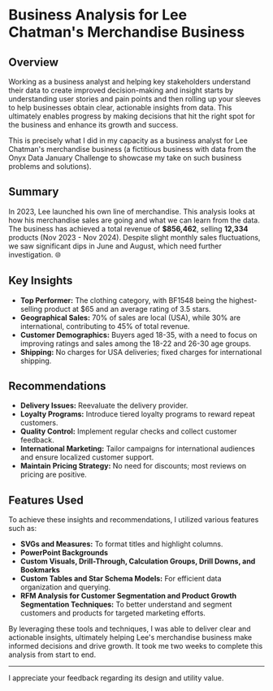 
# Business Analysis for Lee Chatman's Merchandise Business

## Overview

Working as a business analyst and helping key stakeholders understand their data to create improved decision-making and insight starts by understanding user stories and pain points and then rolling up your sleeves to help businesses obtain clear, actionable insights from data. This ultimately enables progress by making decisions that hit the right spot for the business and enhance its growth and success.

This is precisely what I did in my capacity as a business analyst for Lee Chatman's merchandise business (a fictitious business with data from the Onyx Data January Challenge to showcase my take on such business problems and solutions).

## Summary

In 2023, Lee launched his own line of merchandise. This analysis looks at how his merchandise sales are going and what we can learn from the data. The business has achieved a total revenue of **$856,462**, selling **12,334** products (Nov 2023 - Nov 2024). Despite slight monthly sales fluctuations, we saw significant dips in June and August, which need further investigation. 🌐

## Key Insights

- **Top Performer:** The clothing category, with BF1548 being the highest-selling product at $65 and an average rating of 3.5 stars.
- **Geographical Sales:** 70% of sales are local (USA), while 30% are international, contributing to 45% of total revenue.
- **Customer Demographics:** Buyers aged 18-35, with a need to focus on improving ratings and sales among the 18-22 and 26-30 age groups.
- **Shipping:** No charges for USA deliveries; fixed charges for international shipping.

## Recommendations

- **Delivery Issues:** Reevaluate the delivery provider.
- **Loyalty Programs:** Introduce tiered loyalty programs to reward repeat customers.
- **Quality Control:** Implement regular checks and collect customer feedback.
- **International Marketing:** Tailor campaigns for international audiences and ensure localized customer support.
- **Maintain Pricing Strategy:** No need for discounts; most reviews on pricing are positive.

## Features Used

To achieve these insights and recommendations, I utilized various features such as:

- **SVGs and Measures:** To format titles and highlight columns.
- **PowerPoint Backgrounds**
- **Custom Visuals, Drill-Through, Calculation Groups, Drill Downs, and Bookmarks**
- **Custom Tables and Star Schema Models:** For efficient data organization and querying.
- **RFM Analysis for Customer Segmentation and Product Growth Segmentation Techniques:** To better understand and segment customers and products for targeted marketing efforts.

By leveraging these tools and techniques, I was able to deliver clear and actionable insights, ultimately helping Lee's merchandise business make informed decisions and drive growth. It took me two weeks to complete this analysis from start to end.

---

I appreciate your feedback regarding its design and utility value.
